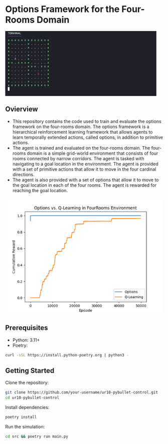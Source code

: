 
# Options Framework for the Four-Rooms Domain

<div style="display: flex; justify-content: space-between;">
    <img src="https://github.com/TristanBester/options/blob/main/results/options_clip.gif" alt="Your GIF"/>
</div>

## Ovierview
- This repository contains the code used to train and evaluate the options framework on the four-rooms domain. The options framework is a hierarchical reinforcement learning framework that allows agents to learn temporally extended actions, called options, in addition to primitive actions. 
- The agent is trained and evaluated on the four-rooms domain. The four-rooms domain is a simple grid-world environment that consists of four rooms connected by narrow corridors. The agent is tasked with navigating to a goal location in the environment. The agent is provided with a set of primitive actions that allow it to move in the four cardinal directions.
- The agent is also provided with a set of options that allow it to move to the goal location in each of the four rooms. The agent is rewarded for reaching the goal location.

<div style="display: flex; justify-content: space-between;">
    <img src="https://github.com/TristanBester/options/blob/main/results/results.png" alt="Your GIF" width="500" />
</div>

## Prerequisites
- Python: 3.11+
- Poetry: 
```bash
curl -sSL https://install.python-poetry.org | python3 -
```

## Getting Started
Clone the repository:

```bash
git clone https://github.com/your-username/ur10-pybullet-control.git
cd ur10-pybullet-control
``` 

Install dependencies:

```bash
poetry install
```

Run the simulation:

```bash
cd src && poetry run main.py
```



